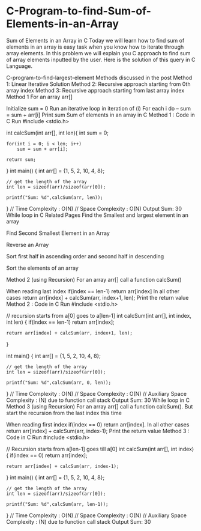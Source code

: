 # C-Program-to-find-Sum-of-Elements-in-an-Array

Sum of Elements in an Array in C
Today we will learn how to find sum of elements in an array is easy task when you know how to iterate through array elements. In this problem we will explain you C approach to find sum of array elements inputted by the user.
Here is the solution of this query in C Language.

C-program-to-find-largest-element
Methods discussed in the post
Method 1: Linear Iterative Solution
Method 2: Recursive approach starting from 0th array index
Method 3: Recursive approach starting from last array index
Method 1
For an array arr[]

Initialize sum = 0
Run an iterative loop in iteration of (i)
For each i do – sum = sum + arr[i]
Print sum
Sum of elements in an array in C
Method 1 : Code in C
Run
#include <stdio.h>

int calcSum(int arr[], int len){
    int sum = 0;
    
    for(int i = 0; i < len; i++)
        sum = sum + arr[i];
        
    return sum;
}
int main()
{
    int arr[] = {1, 5, 2, 10, 4, 8};
    
    // get the length of the array
    int len = sizeof(arr)/sizeof(arr[0]);    
    
    printf("Sum: %d",calcSum(arr, len));
}
// Time Complexity : O(N)
// Space Complexity : O(N)
Output
Sum: 30
While loop in C
Related Pages
Find the Smallest and largest element in an array

Find Second Smallest Element in an Array

Reverse an Array

Sort first half in ascending order and second half in descending 

Sort the elements of an array

Method 2 (using Recursion)
For an array arr[] call a function calcSum()

When reading last index if(index == len-1) return arr[index]
In all other cases return arr[index] + calcSum(arr, index+1, len);
Print the return value
Method 2 : Code in C
Run
#include <stdio.h>

// recursion starts from a[0] goes to a[len-1]
int calcSum(int arr[], int index, int len)
{
    if(index == len-1)
        return arr[index];
        
    return arr[index] + calcSum(arr, index+1, len);
}

int main()
{
    int arr[] = {1, 5, 2, 10, 4, 8};
    
    // get the length of the array
    int len = sizeof(arr)/sizeof(arr[0]);    
    
    printf("Sum: %d",calcSum(arr, 0, len));
}
// Time Complexity : O(N)
// Space Complexity : O(N)
// Auxiliary Space Complexity : (N) due to function call stack
Output
Sum: 30
While loop in C
Method 3 (using Recursion)
For an array arr[] call a function calcSum(). But start the recursion from the last index this time

When reading first index if(index == 0) return arr[index].
In all other cases return arr[index] + calcSum(arr, index-1);
Print the return value
Method 3 : Code in C
Run
#include <stdio.h>

// Recursion starts from a[len-1] goes till a[0]
int calcSum(int arr[], int index)
{
    if(index == 0)
        return arr[index];
        
    return arr[index] + calcSum(arr, index-1);
}
int main()
{
    int arr[] = {1, 5, 2, 10, 4, 8};
    
    // get the length of the array
    int len = sizeof(arr)/sizeof(arr[0]);    
    
    printf("Sum: %d",calcSum(arr, len-1));
}
// Time Complexity : O(N)
// Space Complexity : O(N)
// Auxiliary Space Complexity : (N) due to function call stack
Output
Sum: 30
